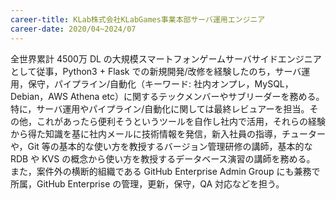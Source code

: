 ```yaml
---
career-title: KLab株式会社KLabGames事業本部サーバ運用エンジニア
career-date: 2020/04~2024/07
---
```


全世界累計 4500万 DL の大規模スマートフォンゲームサーバサイドエンジニアとして従事，Python3 + Flask での新規開発/改修を経験したのち，サーバ運用，保守，パイプライン/自動化（キーワード: 社内オンプレ，MySQL，Debian，AWS Athena etc）に関するテックメンバーやサブリーダーを務める。特に，サーバ運用やパイプライン/自動化に関しては最終レビュアーを担当。その他，これがあったら便利そうというツールを自作し社内で活用，それらの経験から得た知識を基に社内メールに技術情報を発信，新入社員の指導，チューターや，Git 等の基本的な使い方を教授するバージョン管理研修の講師，基本的な RDB や KVS の概念から使い方を教授するデータベース演習の講師を務める。 また，案件外の横断的組織である GitHub Enterprise Admin Group にも兼務で所属，GitHub Enterprise の管理，更新，保守，QA 対応などを担う。
